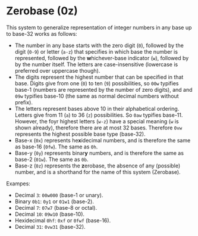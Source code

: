 # Zerobase (0z)

This system to generalize representation of integer numbers in any base up to base-32 works as follows:
- The number in any base starts with the zero digit (`0`), followed by the digit (`0-9`) or letter (`a-z`) that specifies in which base the number is represented, followed by the **w**hichever-base indicator (`w`), followed by by the number itself. The letters are case-insensitive (lowercase is preferred over uppercase though).
- The digits represent the highest number that can be specified in that base. Digits give from one (`0`) to ten (`9`) possibilities, so `00w` typifies base-1 (numbers are represented by the number of zero digits), and and `09w` typifies base-10 (the same as normal decimal numbers without prefix).
- The letters represent bases above 10 in their alphabetical ordering. Letters give from 11 (`a`) to 36 (`z`) possibilities. So `0aw` typifies base-11. However, the foyr highest letters (`w-z`) have a special meaning (`w` is shown already), therefore there are at most 32 bases. Therefore `0vw` represents the highest possible base type (base-32).
- Base-x (`0x`) represents he**x**idecimal numbers, and is therefore the same as base-16 (`0fw`). The same as `0h`.
- Base-y (`0y`) represents binar**y** numbers, and is therefore the same as base-2 (`01w`). The same as `0b`.
- Base-z (`0z`) represents the **z**erobase, the absence of any (possible) number, and is a shorthand for the name of this system (Zerobase).

Exampes:
- Decimal `3`: `00w000` (base-1 or unary).
- Binary `0b1`: `0y1` or `01w1` (base-2).
- Decimal `7`: `07w7` (base-8 or octal).
- Decimal `10`: `09w10` (base-10).
- Hexidecimal `0hf`: `0xf` or `0fwf` (base-16).
- Decimal `31`: `0vw31` (base-32).
